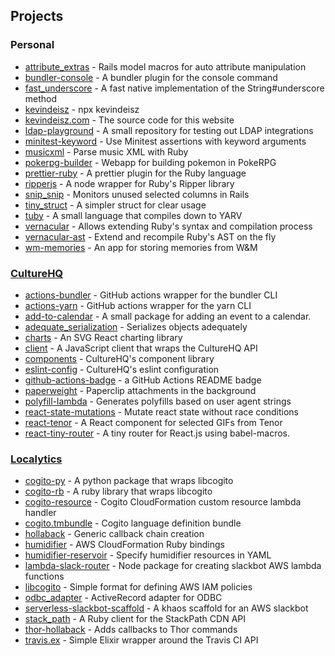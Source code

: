 ## Projects

### Personal

* [attribute_extras](https://github.com/kddeisz/attribute_extras) - Rails model macros for auto attribute manipulation
* [bundler-console](https://github.com/kddeisz/bundler-console) - A bundler plugin for the console command
* [fast_underscore](https://github.com/kddeisz/fast_underscore) - A fast native implementation of the String#underscore method
* [kevindeisz](https://github.com/kddeisz/kevindeisz) - npx kevindeisz
* [kevindeisz.com](https://github.com/kddeisz/kevindeisz.com) - The source code for this website
* [ldap-playground](https://github.com/kddeisz/ldap-playground) - A small repository for testing out LDAP integrations
* [minitest-keyword](https://github.com/kddeisz/minitest-keyword) - Use Minitest assertions with keyword arguments
* [musicxml](https://github.com/kddeisz/musicxml) - Parse music XML with Ruby
* [pokerpg-builder](https://github.com/kddeisz/pokerpg-builder) - Webapp for building pokemon in PokeRPG
* [prettier-ruby](https://github.com/kddeisz/prettier-ruby) - A prettier plugin for the Ruby language
* [ripperjs](https://github.com/kddeisz/ripperjs) - A node wrapper for Ruby's Ripper library
* [snip_snip](https://github.com/kddeisz/snip_snip) - Monitors unused selected columns in Rails
* [tiny_struct](https://github.com/kddeisz/tiny_struct) - A simpler struct for clear usage
* [tuby](https://github.com/kddeisz/tuby) - A small language that compiles down to YARV
* [vernacular](https://github.com/kddeisz/vernacular) - Allows extending Ruby's syntax and compilation process
* [vernacular-ast](https://github.com/kddeisz/vernacular-ast) - Extend and recompile Ruby's AST on the fly
* [wm-memories](https://github.com/kddeisz/wm-memories) - An app for storing memories from W&amp;M

### [CultureHQ](https://www.culturehq.com)

* [actions-bundler](https://github.com/CultureHQ/actions-bundler) - GitHub actions wrapper for the bundler CLI
* [actions-yarn](https://github.com/CultureHQ/actions-yarn) - GitHub actions wrapper for the yarn CLI
* [add-to-calendar](https://engineering.culturehq.com/add-to-calendar) - A small package for adding an event to a calendar.
* [adequate_serialization](https://github.com/CultureHQ/adequate_serialization) - Serializes objects adequately
* [charts](https://engineering.culturehq.com/charts) - An SVG React charting library
* [client](https://github.com/CultureHQ/client) - A JavaScript client that wraps the CultureHQ API
* [components](https://engineering.culturehq.com/components) - CultureHQ's component library
* [eslint-config](https://github.com/CultureHQ/eslint-config) - CultureHQ's eslint configuration
* [github-actions-badge](https://github.com/CultureHQ/github-actions-badge) - a GitHub Actions README badge
* [paperweight](https://github.com/CultureHQ/paperweight) - Paperclip attachments in the background
* [polyfill-lambda](https://github.com/CultureHQ/polyfill-lambda) - Generates polyfills based on user agent strings
* [react-state-mutations](https://github.com/CultureHQ/react-state-mutations) - Mutate react state without race conditions
* [react-tenor](https://engineering.culturehq.com/react-tenor) - A React component for selected GIFs from Tenor
* [react-tiny-router](https://github.com/CultureHQ/react-tiny-router) - A tiny router for React.js using babel-macros.

### [Localytics](https://www.localytics.com/)

* [cogito-py](https://github.com/localytics/cogito-py) - A python package that wraps libcogito
* [cogito-rb](https://github.com/localytics/cogito-rb) - A ruby library that wraps libcogito
* [cogito-resource](https://github.com/localytics/cogito-resource) - Cogito CloudFormation custom resource lambda handler
* [cogito.tmbundle](https://github.com/localytics/cogito.tmbundle) - Cogito language definition bundle
* [hollaback](https://github.com/localytics/hollaback) - Generic callback chain creation
* [humidifier](https://github.com/localytics/humidifier) - AWS CloudFormation Ruby bindings
* [humidifier-reservoir](https://github.com/localytics/humidifier-reservoir) - Specify humidifier resources in YAML
* [lambda-slack-router](https://github.com/localytics/lambda-slack-router) - Node package for creating slackbot AWS lambda functions
* [libcogito](https://github.com/localytics/libcogito) - Simple format for defining AWS IAM policies
* [odbc_adapter](https://github.com/localytics/odbc_adapter) - ActiveRecord adapter for ODBC
* [serverless-slackbot-scaffold](https://github.com/localytics/serverless-slackbot-scaffold) - A khaos scaffold for an AWS slackbot
* [stack_path](https://github.com/localytics/stack_path) - A Ruby client for the StackPath CDN API
* [thor-hollaback](https://github.com/localytics/thor-hollaback) - Adds callbacks to Thor commands
* [travis.ex](https://github.com/localytics/travis.ex) - Simple Elixir wrapper around the Travis CI API
